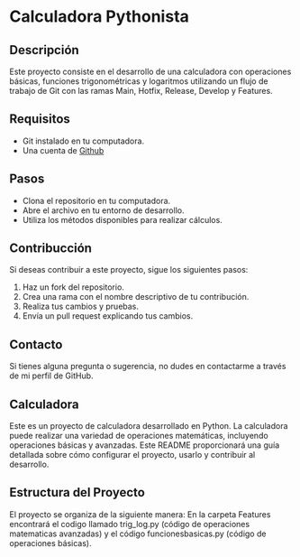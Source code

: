 # Calculadora Pythonista

## Descripción

Este proyecto consiste en el desarrollo de una calculadora con operaciones básicas, funciones trigonométricas y logaritmos utilizando un flujo de trabajo de Git con las ramas Main, Hotfix, Release, Develop y Features.

## Requisitos

* Git instalado en tu computadora.
* Una cuenta de [Github](https://github.com/)

## Pasos 

* Clona el repositorio en tu computadora.
* Abre el archivo en tu entorno de desarrollo.
* Utiliza los métodos disponibles para realizar cálculos.

## Contribucción

Si deseas contribuir a este proyecto, sigue los siguientes pasos:

1. Haz un fork del repositorio.
2. Crea una rama con el nombre descriptivo de tu contribución.
3. Realiza tus cambios y pruebas.
4. Envía un pull request explicando tus cambios.

## Contacto 

Si tienes alguna pregunta o sugerencia, no dudes en contactarme a través de mi perfil de GitHub.

## Calculadora

Este es un proyecto de calculadora desarrollado en Python. La calculadora puede realizar una variedad de operaciones matemáticas, incluyendo operaciones básicas y avanzadas. Este README proporcionará una guía detallada sobre cómo configurar el proyecto, usarlo y contribuir al desarrollo.

## Estructura del Proyecto

El proyecto se organiza de la siguiente manera: En la carpeta Features encontrará el codigo llamado trig_log.py (código de operaciones matematicas avanzadas) y el código funcionesbasicas.py (código de operaciones básicas).






